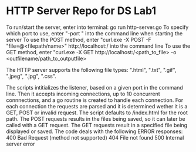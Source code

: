 # HTTP Server Repo for DS Lab1
To run/start the server, enter into terminal: go run http-server.go
To specify which port to use, enter "-port <port number>" into the command line when starting the server
To use the POST method, enter "curl.exe -X POST -F "file=@<filepath/name>" http://localhost:<port>/<outputfilename> into the command line
To use the GET method, enter "curl.exe -X GET http://localhost:<port>/<path_to_file> -o <outfilename/path_to_outputfile>

The HTTP server supports the following file types: ".html", ".txt", ".gif", ".jpeg", ".jpg", ".css".

The scripts intitializes the listener, based on a given port in the command line.
Then it accepts incoming connections, up to 10 concurrent connnections, and a go routine is created to handle each connection.
For each connection the requests are parsed and it is determined wether it is a GET, POST or invalid request. 
The script defaults to /index.html for the root path.
The POST requests results in the files being saved, so it can later be called with a GET request.
The GET requests result in a specified file being displayed or saved.
The code deals with the following ERROR responses:
400	Bad Request (method not supported)
404	File not found
500	Internal server error